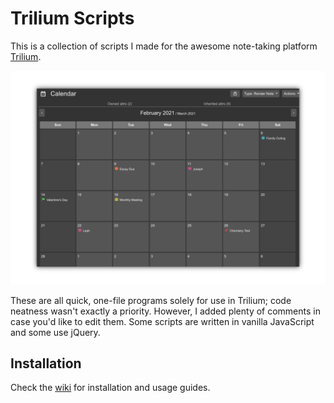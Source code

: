 # Trilium Scripts
This is a collection of scripts I made for the awesome note-taking platform [Trilium](https://github.com/zadam/trilium). 

![calendar example](Assets/cal-example.png)

These are all quick, one-file programs solely for use in Trilium; code neatness wasn't exactly a priority. However, I added plenty of comments in case you'd like to edit them. Some scripts are written in vanilla JavaScript and some use jQuery.

## Installation
Check the [wiki](https://github.com/Mangiola/trilium-scripts/wiki) for installation and usage guides. 
